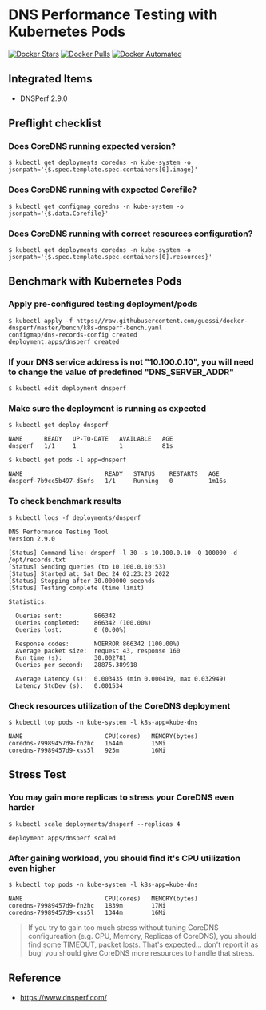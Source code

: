 # DNS Performance Testing with Kubernetes Pods

[![Docker Stars](https://img.shields.io/docker/stars/guessi/dnsperf.svg)](https://hub.docker.com/r/guessi/dnsperf/)
[![Docker Pulls](https://img.shields.io/docker/pulls/guessi/dnsperf.svg)](https://hub.docker.com/r/guessi/dnsperf/)
[![Docker Automated](https://img.shields.io/docker/automated/guessi/dnsperf.svg)](https://hub.docker.com/r/guessi/dnsperf/)


## Integrated Items

* DNSPerf 2.9.0

## Preflight checklist

### Does CoreDNS running expected version?

    $ kubectl get deployments coredns -n kube-system -o jsonpath='{$.spec.template.spec.containers[0].image}'

### Does CoreDNS running with expected Corefile?

    $ kubectl get configmap coredns -n kube-system -o jsonpath='{$.data.Corefile}'

### Does CoreDNS running with correct resources configuration?

    $ kubectl get deployments coredns -n kube-system -o jsonpath='{$.spec.template.spec.containers[0].resources}'

## Benchmark with Kubernetes Pods

### Apply pre-configured testing deployment/pods

    $ kubectl apply -f https://raw.githubusercontent.com/guessi/docker-dnsperf/master/bench/k8s-dnsperf-bench.yaml
    configmap/dns-records-config created
    deployment.apps/dnsperf created

### If your DNS service address is not "10.100.0.10", you will need to change the value of predefined "DNS_SERVER_ADDR"

    $ kubectl edit deployment dnsperf

### Make sure the deployment is running as expected

    $ kubectl get deploy dnsperf

    NAME      READY   UP-TO-DATE   AVAILABLE   AGE
    dnsperf   1/1     1            1           81s

    $ kubectl get pods -l app=dnsperf

    NAME                       READY   STATUS    RESTARTS   AGE
    dnsperf-7b9cc5b497-d5nfs   1/1     Running   0          1m16s

### To check benchmark results

    $ kubectl logs -f deployments/dnsperf

    DNS Performance Testing Tool
    Version 2.9.0

    [Status] Command line: dnsperf -l 30 -s 10.100.0.10 -Q 100000 -d /opt/records.txt
    [Status] Sending queries (to 10.100.0.10:53)
    [Status] Started at: Sat Dec 24 02:23:23 2022
    [Status] Stopping after 30.000000 seconds
    [Status] Testing complete (time limit)

    Statistics:

      Queries sent:         866342
      Queries completed:    866342 (100.00%)
      Queries lost:         0 (0.00%)

      Response codes:       NOERROR 866342 (100.00%)
      Average packet size:  request 43, response 160
      Run time (s):         30.002781
      Queries per second:   28875.389918

      Average Latency (s):  0.003435 (min 0.000419, max 0.032949)
      Latency StdDev (s):   0.001534

### Check resources utilization of the CoreDNS deployment

    $ kubectl top pods -n kube-system -l k8s-app=kube-dns

    NAME                       CPU(cores)   MEMORY(bytes)
    coredns-79989457d9-fn2hc   1644m        15Mi
    coredns-79989457d9-xss5l   925m         16Mi

## Stress Test

### You may gain more replicas to stress your CoreDNS even harder

    $ kubectl scale deployments/dnsperf --replicas 4

    deployment.apps/dnsperf scaled

### After gaining workload, you should find it's CPU utilization even higher

    $ kubectl top pods -n kube-system -l k8s-app=kube-dns

    NAME                       CPU(cores)   MEMORY(bytes)
    coredns-79989457d9-fn2hc   1839m        17Mi
    coredns-79989457d9-xss5l   1344m        16Mi

> If you try to gain too much stress without tuning CoreDNS configureation (e.g. CPU, Memory, Replicas of CoreDNS), you should find some TIMEOUT, packet losts. That's expected... don't report it as bug! you should give CoreDNS more resources to handle that stress.

## Reference

- https://www.dnsperf.com/
